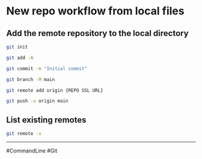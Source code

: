 # New repo workflow from local files

## Add the remote repository to the local directory

```bash
git init
```

```bash
git add -A
```

```bash
git commit -m "Initial commit"
```

```bash
git branch -M main
```

```bash
git remote add origin {REPO SSL URL}
```

```bash
git push -u origin main
```

## List existing remotes

```bash
git remote -v
```

---

#CommandLine #Git